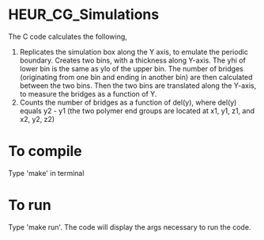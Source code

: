 # HEUR_CG_Simulations

The C code calculates the following,

1. Replicates the simulation box along the Y axis, to emulate the periodic boundary. Creates two bins, with a thickness along Y-axis. The yhi of lower bin is the same as ylo of the upper bin. The number of bridges (originating from one bin and ending in another bin) are then calculated between the two bins. Then the two bins are translated along the Y-axis, to measure the bridges as a function of Y.
2. Counts the number of bridges as a function of del(y), where del(y) equals y2 - y1 (the two polymer end groups are located at x1, y1, z1, and x2, y2, z2)

# To compile
Type 'make' in terminal

# To run
Type 'make run'. The code will display the args necessary to run the code.
